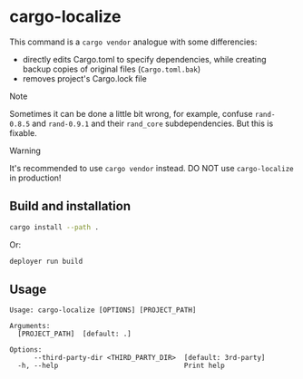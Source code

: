 # cargo-localize

This command is a `cargo vendor` analogue with some differencies:

- directly edits Cargo.toml to specify dependencies, while creating backup copies of original files (`Cargo.toml.bak`)
- removes project's Cargo.lock file

> [!NOTE]
> Sometimes it can be done a little bit wrong, for example, confuse `rand-0.8.5` and `rand-0.9.1` and their `rand_core` subdependencies. But this is fixable.

> [!WARNING]
> It's recommended to use `cargo vendor` instead. DO NOT use `cargo-localize` in production!

## Build and installation

```bash
cargo install --path .
```

Or:

```bash
deployer run build
```

## Usage

```
Usage: cargo-localize [OPTIONS] [PROJECT_PATH]

Arguments:
  [PROJECT_PATH]  [default: .]

Options:
      --third-party-dir <THIRD_PARTY_DIR>  [default: 3rd-party]
  -h, --help                               Print help
```
